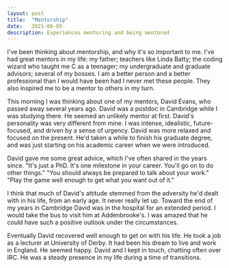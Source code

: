 ```yaml
---
layout: post
title:  "Mentorship"
date:   2021-06-05
description: Experiences mentoring and being mentored
---
```


I've been thinking about mentorship, and why it's so important to me. I've had great mentors in my life: my father; teachers like Linda Batty; the coding wizard who taught me C as a teenager; my undergraduate and graduate advisors; several of my bosses. I am a better person and a better professional than I would have been had I never met these people. They also inspired me to be a mentor to others in my turn.

This morning I was thinking about one of my mentors, David Evans, who passed away several years ago. David was a postdoc in Cambridge while I was studying there. He seemed an unlikely mentor at first. David's personality was very different from mine. I was intense, idealistic, future-focused, and driven by a sense of urgency. David was more relaxed and focused on the present. He'd taken a while to finish his graduate degree, and was just starting on his academic career when we were introduced.

David gave me some great advice, which I've often shared in the years since. "It's just a PhD. It's one milestone in your career. You'll go on to do other things." "You should always be prepared to talk about your work." "Play the game well enough to get what you want out of it."

I think that much of David's attitude stemmed from the adversity he'd dealt with in his life, from an early age. It never really let up. Toward the end of my years in Cambridge David was in the hospital for an extended period. I would take the bus to visit him at Addenbrooke's. I was amazed that he could have such a positive outlook under the circumstances.

Eventually David recovered well enough to get on with his life. He took a job as a lecturer at University of Derby. It had been his dream to live and work in England. He seemed happy. David and I kept in touch, chatting often over IRC. He was a steady presence in my life during a time of transitions.
